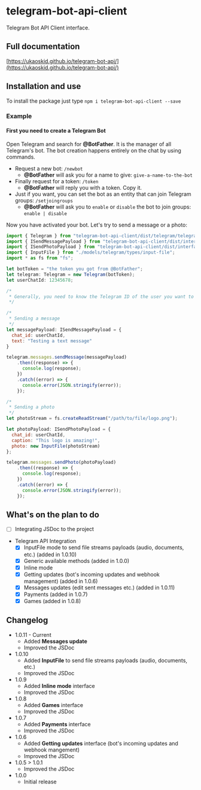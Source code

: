 # telegram-bot-api-client

Telegram Bot API Client interface.

## Full documentation
[https://ukaoskid.github.io/telegram-bot-api/](https://ukaoskid.github.io/telegram-bot-api/)

## Installation and use

To install the package just type `npm i telegram-bot-api-client --save`

### Example

#### First you need to create a Telegram Bot
Open Telegram and search for **@BotFather**. It is the manager of all Telegram's bot.
The bot creation happens entirely on the chat by using commands.

- Request a new bot: `/newbot`
    - **@BotFather** will ask you for a name to give: `give-a-name-to-the-bot`
- Finally request for a token: `/token`
    - **@BotFather** will reply you with a token. Copy it.
- Just if you want, you can set the bot as an entity that can join Telegram groups: `/setjoingroups`
    - **@BotFather** will ask you to `enable` or `disable` the bot to join groups: `enable | disable`

Now you have activated your bot. Let's try to send a message or a photo:

```javascript
import { Telegram } from "telegram-bot-api-client/dist/telegram/telegram";
import { ISendMessagePayload } from "telegram-bot-api-client/dist/interfaces/payloads/send/send-message-payload";
import { ISendPhotoPayload } from "telegram-bot-api-client/dist/interfaces/payloads/send/send-photo-payload";
import { InputFile } from "./models/telegram/types/input-file";
import * as fs from "fs";

let botToken = "the token you got from @BotFather";
let telegram: Telegram = new Telegram(botToken);
let userChatId: 12345678;

/*
 * Generally, you need to know the Telegram ID of the user you want to involve in the action.
 */

/*
 * Sending a message
 */
let messagePayload: ISendMessagePayload = {
  chat_id: userChatId,
  text: "Testing a text message"
}

telegram.messages.sendMessage(messagePayload)
    .then((response) => {
      console.log(response);
    })
    .catch((error) => {
      console.error(JSON.stringify(error));
    });

/*
 * Sending a photo
 */
let photoStream = fs.createReadStream("/path/to/file/logo.png");

let photoPayload: ISendPhotoPayload = {
  chat_id: userChatId,
  caption: "This logo is amazing!",
  photo: new InputFile(photoStream)
};

telegram.messages.sendPhoto(photoPayload)
    .then((response) => {
      console.log(response);
    })
    .catch((error) => {
      console.error(JSON.stringify(error));
    });
```



## What's on the plan to do

- [ ] Integrating JSDoc to the project
- Telegram API Integration
    - [X] InputFile mode to send file streams payloads (audio, documents, etc.) (added in 1.0.10)
    - [X] Generic available methods (added in 1.0.0)
    - [X] Inline mode
    - [X] Getting updates (bot's incoming updates and webhook management) (added in 1.0.6)
    - [X] Messages updates (edit sent messages etc.) (added in 1.0.11)
    - [X] Payments (added in 1.0.7)
    - [X] Games (added in 1.0.8)

## Changelog

- 1.0.11 - Current
    - Added **Messages update**
    - Improved the JSDoc
- 1.0.10
    - Added **InputFile** to send file streams payloads (audio, documents, etc.)
    - Improved the JSDoc
- 1.0.9
    - Added **Inline mode** interface
    - Improved the JSDoc
- 1.0.8
    - Added **Games** interface
    - Improved the JSDoc
- 1.0.7
    - Added **Payments** interface
    - Improved the JSDoc
- 1.0.6
    - Added **Getting updates** interface (bot's incoming updates and webhook mangement)
    - Improved the JSDoc
- 1.0.5 > 1.0.1
    - Improved the JSDoc
- 1.0.0
    - Initial release